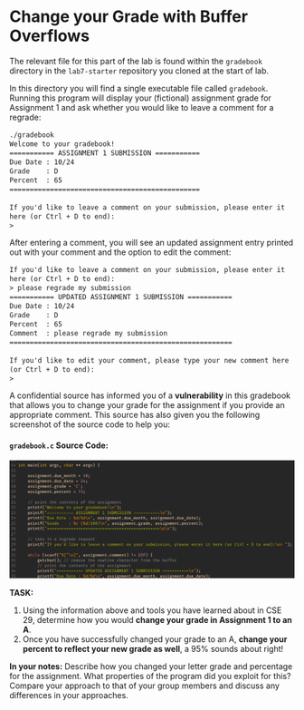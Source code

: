 # Change your Grade with Buffer Overflows

The relevant file for this part of the lab is found within the `gradebook` directory in the `lab7-starter` repository you cloned at the start of lab.

In this directory you will find a single executable file called `gradebook`. Running this program will display your (fictional) assignment grade for Assignment 1 and ask whether you would like to leave a comment for a regrade:
```
./gradebook
Welcome to your gradebook!
=========== ASSIGNMENT 1 SUBMISSION ===========
Due Date : 10/24
Grade    : D
Percent  : 65
===============================================

If you'd like to leave a comment on your submission, please enter it here (or Ctrl + D to end):
> 
```

After entering a comment, you will see an updated assignment entry printed out with your comment and the option to edit the comment:

```
If you'd like to leave a comment on your submission, please enter it here (or Ctrl + D to end):
> please regrade my submission
=========== UPDATED ASSIGNMENT 1 SUBMISSION ===========
Due Date : 10/24
Grade    : D
Percent  : 65
Comment  : please regrade my submission
=======================================================

If you'd like to edit your comment, please type your new comment here (or Ctrl + D to end):
> 
```

<!-- Want to rephrase this a little bit, gives a bit too much away right now i feel -->
A confidential source has informed you of a **vulnerability** in this gradebook that allows you to change your grade for the assignment if you provide an appropriate comment. This source has also given you the following screenshot of the source code to help you:

#### `gradebook.c` Source Code:
![gradebook source code](../images/gradebook_src2.png)

**TASK:**
1. Using the information above and tools you have learned about in CSE 29, determine how you would **change your grade in Assignment 1 to an A**.
2. Once you have successfully changed your grade to an A, **change your percent to reflect your new grade as well**, a 95% sounds about right!

**In your notes:** Describe how you changed your letter grade and percentage for the assignment. What properties of the program did you exploit for this? Compare your approach to that of your group members and discuss any differences in your approaches.
